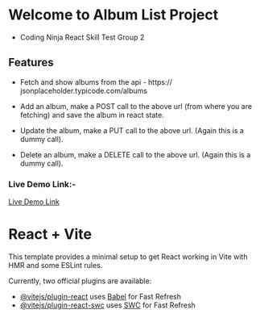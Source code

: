 # Welcome to Album List Project

- Coding Ninja React Skill Test Group 2

## Features

- Fetch and show albums from the api - https://     jsonplaceholder.typicode.com/albums

- Add an album, make a POST call to the above url (from where you are fetching) and save the album in react state. 

 - Update the album, make a PUT call to the above url. (Again this is a dummy call).

- Delete an album, make a DELETE call to the above url. (Again this is a dummy call).



### Live Demo Link:-

[Live Demo Link](https://album-list-phi.vercel.app/)

# React + Vite

This template provides a minimal setup to get React working in Vite with HMR and some ESLint rules.

Currently, two official plugins are available:

- [@vitejs/plugin-react](https://github.com/vitejs/vite-plugin-react/blob/main/packages/plugin-react/README.md) uses [Babel](https://babeljs.io/) for Fast Refresh
- [@vitejs/plugin-react-swc](https://github.com/vitejs/vite-plugin-react-swc) uses [SWC](https://swc.rs/) for Fast Refresh
